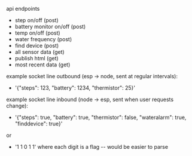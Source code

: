 api endpoints
- step on/off (post)
- battery monitor on/off (post)
- temp on/off (post)
- water frequency (post)
- find device (post)
- all sensor data (get)
- publish html (get)
- most recent data (get)

example socket line outbound (esp -> node, sent at regular intervals):
* '{"steps": 123, "battery": 1234, "thermistor": 25}'

example socket line inbound (node -> esp, sent when user requests change):
* '{"steps": true, "battery": true, "thermistor": false, "wateralarm": true, "finddevice": true}'

or 

* '1 1 0 1 1' where each digit is a flag -- would be easier to parse

